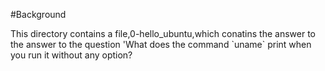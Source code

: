 \#Background

This directory contains a file,0-hello_ubuntu,which conatins the answer to the answer to the question 'What does the command \`uname\` print when you run it without any option?
